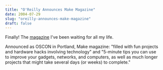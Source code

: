 ```yaml
---
title: "O'Reilly Announces Make Magazine"
date: 2004-07-29
slug: "oreilly-announces-make-magazine"
draft: false
---
```

Finally! The [magazine](https://web.archive.org/web/20040902204138/http://make.oreilly.com/) I've been waiting for all my life. 

Announced as OSCON in Portland, Make magazine: "filled with fun projects and hardware hacks involving technology" and "5-minute tips you can use to improve your gadgets, networks, and computers, as well as much longer projects that might take several days (or weeks) to complete."
